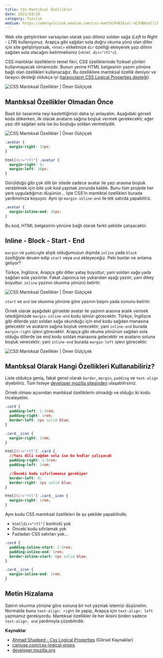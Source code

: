 ```yaml
---
title: CSS Mantıksal Özellikler
date: 2021/03/28
category: Yazılım
medium: https://omergulcicek.medium.com/css-mant%C4%B1ksal-%C3%B6zellikler-31cb73ea4473
---
```


Web site geliştirirken varsayılan olarak yazı dilimiz soldan sağa (_Left to Right - LTR_) kullanıyoruz. Arapça gibi sağdan sola doğru okuma yönü olan diller için site geliştiriyorsak, `<html>` etiketinize `dir` özelliği ekleyerek yazı dilinin sağdan sola olacağını belirtmelisiniz (`<html dir="rtl">`).

CSS mantıklar özelliklerin temel fikri, CSS özelliklerinde fiziksel yönleri kullanmayacak olmamızdır. Bunun yerine HTML belgesinin yazım yönüne bağlı olan özellikleri kullanacağız. Bu özelliklere mantıksal özellik deniyor ve tarayıcı desteği oldukça iyi (<a href="https://caniuse.com/css-logical-props" target="_blank" rel="noreferrer noopener">tarayıcıların CSS Logical Properties desteği</a>).

![CSS Mantıksal Özellikler | Ömer Gülçiçek](/src/assets/img/blog/css-mantiksal-ozellikler/css-logical-properties.png)

## Mantıksal Özellikler Olmadan Önce

Basit bir tasarımla neyi kastettiğimizi daha iyi anlayalım. Aşağıdaki görseli koda dökerken, ilk olarak avatarın sağına boşluk vermek gerekecekti; eğer yazı dili sağdan sola ise bu boşluğu soldan vermeliydik.

![CSS Mantıksal Özellikler | Ömer Gülçiçek](/src/assets/img/blog/css-mantiksal-ozellikler/ltr-rtl.jpeg)

```css
.avatar {
  margin-right: 16px;
}

html[dir="rtl"] .avatar {
  margin-right: 0;
  margin-left: 16px;
}
```

Görüldüğü gibi çok dilli bir sitede sadece avatar ile yazı arasına boşluk verebilmek için bile çok kod yazmak zorunda kaldık. Bunu tüm projede her yere uyguladığınızı düşünün… İşte CSS’in mantıktal özellikleri burada yardımımıza koşuyor. Aynı işi `margin-inline-end` ile tek satırda yapabiliriz.

```css
.avatar {
  margin-inline-end: 16px;
}
```

Bu kod, HTML belgesinin yönüne bağlı olarak farklı şekilde çalışacaktır.

## Inline - Block - Start - End

`margin` ve `padding`te alışık olduğumuzun dışında `inline` yada `block` özelliğiyle devam edip `start` veya `end` ekleyeceğiz. Peki bunlar ne anlama geliyor?

Türkçe, İngilizce, Arapça gibi diller yatay boyuttur; yani soldan sağa yada sağdan sola yazılırlar. Fakat Japonca ise yukarıdan aşağı yazılır, yani dikey boyuttur. `inline` yazının okunma yönünü belirtir.

![CSS Mantıksal Özellikler | Ömer Gülçiçek](/src/assets/img/blog/css-mantiksal-ozellikler/inline-block.jpeg)

`start` ve `end` ise okunma yönüne göre yazının başını yada sonunu belirtir.

Örnek olarak aşağıdaki görselde avatar ile yazının arasına aralık vermek istediğimizde `margin-inline-end` kodu işimizi görecektir. Türkçe, İngilizce gibi dillerde yazı soldan sağa okunduğu için end kodu sağdan manasına gelecektir ve avatarın sağına boşluk verecektir; yani `inline-end` burada `margin-right` işlevi görecektir. Arapça gibi okuma yönünün sağdan sola olduğu dillerde ise end kodu soldan manasına gelecektir ve avatarın soluna boşluk verecektir; yani `inline-end` burada `margin-left` işlevi görecektir.

![CSS Mantıksal Özellikler | Ömer Gülçiçek](/src/assets/img/blog/css-mantiksal-ozellikler/margin-inline-end.jpeg)

## Mantıksal Olarak Hangi Özellikleri Kullanabiliriz?

Liste oldukça geniş, fakat genel olarak `border`, `margin`, `padding` ve `text-align` diyebiliriz. Tüm listeye <a href="https://developer.mozilla.org/en-US/docs/Web/CSS/CSS_Logical_Properties#reference" target="_blank" rel="noreferrer noopener">developer mozilla sitesinden</a> ulaşabilirsiniz.

Örnek olması açısından mantıksal özelliklerin olmadığı ve olduğu iki kodu inceleyelim.

```css
.card {
  padding-left: 2.5rem;
  padding-right: 1rem;
  border-left: 6px solid blue;
}

.card__icon {
  margin-right: 1rem;
}

html[dir="rtl"] .card {
  //Yazı dili sağdan sola ise bu kodlar çalışacak
  padding-right: 2.5rem;
  padding-left: 1rem;

  //Önceki kodu sıfırlamamız gerekiyor
  border-left: 0;
  border-right: 6px solid blue;
}

html[dir="rtl"] .card__icon {
  margin-right: 1rem;
}
```

Aynı kodu CSS mantıksal özellikleri ile şu şekilde yapabilirdik;

- `html[dir="rtl"]` kontrolü yok
- Önceki kodu sıfırlamak yok
- Fazladan CSS satırları yok…

```css
.card {
  padding-inline-start: 2.5rem;
  padding-inline-end: 1rem;
  border-inline-start: 6px solid blue;
}

.card__icon {
  margin-inline-end: 1rem;
}
```

## Metin Hizalama

Satırın okunma yönüne göre sonuna bir not yazmak istemizi düşünelim. Normalde bunu `text-align: right` ile yapıp, Arapça için `text-align: left` yazmamız gerekiyordu. Mantıksal özellikler ile her ikisini birden sadece `text-align: end` yardımıyla çözebilirdik.

**Kaynaklar**

- <a href="https://ishadeed.com/article/css-logical-properties/" target="_blank" rel="noreferrer noopener">Ahmad Shadeed - Css Logical Properties</a> (Görsel Kaynaklar)
- <a href="https://caniuse.com/css-logical-props" target="_blank" rel="noreferrer noopener">caniuse.com/css-logical-props</a>
- <a href="https://developer.mozilla.org/en-US/docs/Web/CSS/CSS_Logical_Properties#reference" target="_blank" rel="noreferrer noopener">developer.mozilla.org</a></li></ul>
